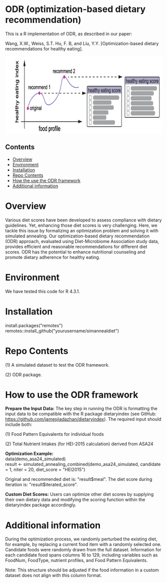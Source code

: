# ODR (optimization-based dietary recommendation)
This is a R implementation of ODR, as described in our paper:

Wang, X.W., Weiss, S.T. Hu, F. B, and Liu, Y.Y. [Optimization-based dietary recommendations for healthy eating]. 

<p align="center">
  <img src="fig.png" alt="demo" width="700" height="250" style="display: block; margin: 0 auto;">
</p>

## Contents
- [Overview](#overview)
- [Environment](#environment)
- [Installation](#installation)
- [Repo Contents](#repo-contents)
- [How the use the ODR framework](#How-the-use-the-ODR-framework)
- [Additional information](#addition)
  
# Overview
Various diet scores have been developed to assess compliance with dietary guidelines. Yet, enhancing those diet scores is very challenging. Here, we tackle this issue by formalizing an optimization problem and solving it with simulated annealing. Our optimization-based dietary recommendation (ODR) approach, evaluated using Diet-Microbiome Association study data, provides efficient and reasonable recommendations for different diet scores. ODR has the potential to enhance nutritional counseling and promote dietary adherence for healthy eating.

# Environment
We have tested this code for R 4.3.1.

# Installation
install.packages("remotes")
remotes::install_github("yourusername/simannealdiet")

# Repo Contents
(1) A simulated dataset to test the ODR framework.

(2) ODR package.

# How to use the ODR framework
**Prepare the Input Data:** The key step in running the ODR is formatting the input data to be compatible with the R package dietaryindex (see GitHub: https://github.com/jamesjiadazhan/dietaryindex). The required input should include both:

(1) Food Pattern Equivalents for individual foods

(2) Total Nutrient Intakes (for HEI-2015 calculation) derived from ASA24

**Optimization Example:** <br>
data(demo_asa24_simulated) <br>
result <- simulated_annealing_combined(demo_asa24_simulated, candidate = 1, niter = 20, diet_score = "HEI2015") <br>

Original and recommended diet is: "result$meal". The diet score during iteration is: "result$iterated_score".

**Custom Diet Scores:** Users can optimize other diet scores by supplying their own dietary data and modifying the scoring function within the dietaryindex package accordingly.

# Additional information
During the optimization process, we randomly perturbed the existing diet, for example, by replacing a current food item with a randomly selected one. Candidate foods were randomly drawn from the full dataset. Information for each candidate food spans columns 16 to 129, including variables such as FoodNum, FoodType, nutrient profiles, and Food Pattern Equivalents.

Note: This structure should be adjusted if the food information in a custom dataset does not align with this column format.
